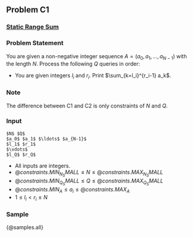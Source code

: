 ## Problem C1

### <u>**Static Range Sum**</u>

### Problem Statement

You are given a non-negative integer sequence $A = (a_0, a_1, \ldots, a_{N-1})$ with the length $N$. Process the following $Q$ queries in order:

- You are given integers $l_i$​ and $r_i$​. Print $\sum_{k=l_i}^{r_i-1} a_k$​.

### Note

The difference between C1 and C2 is only constraints of $N$ and $Q$.

### Input

```
$N$ $Q$
$a_0$​ $a_1$​ $\ldots$ $a_{N-1}$​
$l_1$​ $r_1$​
$\vdots$
$l_Q$​ $r_Q$​
```

- All inputs are integers.
- ${@constraints.MIN_N_SMALL} \leq N \leq {@constraints.MAX_N_SMALL}$
- ${@constraints.MIN_Q_SMALL} \leq Q \leq {@constraints.MAX_Q_SMALL}$
- ${@constraints.MIN_A} \leq a_i \leq {@constraints.MAX_A}$
- $1 \leq l_i < r_i \leq N$

### Sample

{@samples.all}
